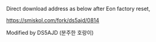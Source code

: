 Direct download address as below after Eon factory reset,

https://smiskol.com/fork/ds5ajd/0814

Modified by DS5AJD (분주한 호랑이) 
